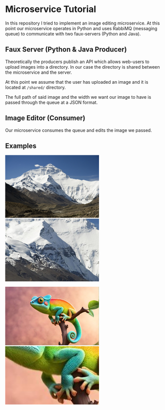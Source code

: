 # Microservice Tutorial

In this repository I tried to implement an image editing microservice. At this point our microservice operates in Python and uses RabbiMQ (messaging queue) to communicate with two faux-servers (Python and Java).

## Faux Server (Python & Java Producer)

Theoretically the producers publish an API which allows web-users to upload images into a directory. In our case the directory is shared between the microservice and the server.

At this point we assume that the user has uploaded an image and it is located at `/shared/` directory. 

The full path of said image and the width we want our image to have is passed through the queue at a JSON format.

## Image Editor (Consumer)

Our microservice consumes the queue and edits the image we passed.

## Examples

<p float="left">
    <img src="/shared-data/mntn.jpg" alt="Mountain Original" width="300"/>
    <img src="/shared-data/mntn_center.jpg" alt="Mountain Edited" width="300"/>
</p>

<p float="left">
    <img src="/shared-data/geko.jpg" alt="Geko Original" width="300"/>
    <img src="/shared-data/geko_center.jpg" alt="Geko Edited" width="300"/>
</p>